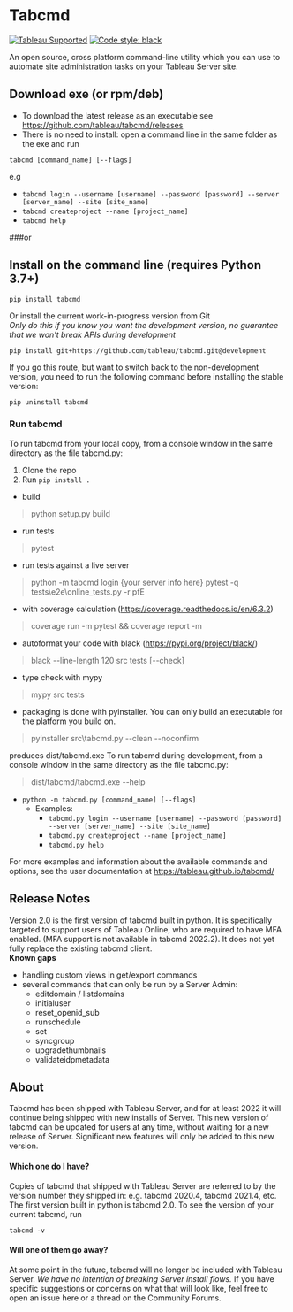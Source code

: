 # Tabcmd

[![Tableau Supported](https://img.shields.io/badge/Support%20Level-Tableau%20Supported-53bd92.svg)](https://www.tableau.com/support-levels-it-and-developer-tools)
[![Code style: black](https://img.shields.io/badge/code%20style-black-000000.svg)](https://github.com/psf/black)

An open source, cross platform command-line utility which you can use to automate site administration tasks on your Tableau Server site. 


## Download exe (or rpm/deb)
* To download the latest release as an executable see https://github.com/tableau/tabcmd/releases
* There is no need to install: open a command line in the same folder as the exe and run
```shell
tabcmd [command_name] [--flags]
```
e.g 
* `tabcmd login --username [username] --password [password] --server [server_name] --site [site_name]`
* `tabcmd createproject --name [project_name]`
* `tabcmd help`

###or
## Install on the command line (requires Python 3.7+)

```shell
pip install tabcmd
```

Or install the current work-in-progress version from Git\
*Only do this if you know you want the development version, no guarantee that we won't break APIs during development*

```shell
pip install git+https://github.com/tableau/tabcmd.git@development
```

If you go this route, but want to switch back to the non-development version, you need to run the following command before installing the stable version:

```shell
pip uninstall tabcmd
```

### Run tabcmd

To run tabcmd from your local copy, from a console window in the same directory as the file tabcmd.py:

1. Clone the repo
2. Run `pip install .`

- build
> python setup.py build

- run tests
> pytest
- run tests against a live server
> python -m tabcmd login {your server info here}
> pytest -q tests\e2e\online_tests.py -r pfE
- with coverage calculation (https://coverage.readthedocs.io/en/6.3.2)
> coverage run -m pytest && coverage report -m

- autoformat your code with black (https://pypi.org/project/black/)
> black --line-length 120 src tests [--check]

- type check with mypy
> mypy src tests

- packaging is done with pyinstaller. You can only build an executable for the platform you build on.
> pyinstaller src\tabcmd.py --clean --noconfirm

produces dist/tabcmd.exe
To run tabcmd during development, from a console window in the same directory as the file tabcmd.py:

> dist/tabcmd/tabcmd.exe --help

* `python -m tabcmd.py [command_name] [--flags]`
    * Examples:
        * `tabcmd.py login --username [username] --password [password] --server [server_name] --site [site_name]`
        * `tabcmd.py createproject --name [project_name]`
        * `tabcmd.py help`
        
For more examples and information about the available commands and options, 
see the user documentation at https://tableau.github.io/tabcmd/


## Release Notes
Version 2.0 is the first version of tabcmd built in python. 
It is specifically targeted to support users of Tableau Online, who are required to have MFA enabled. 
(MFA support is not available in tabcmd 2022.2). It does not yet fully replace the existing tabcmd client.\
**Known gaps**
- handling custom views in get/export commands
- several commands that can only be run by a Server Admin:
  - editdomain / listdomains
  - initialuser 
  - reset_openid_sub 
  - runschedule 
  - set 
  - syncgroup 
  - upgradethumbnails 
  - validateidpmetadata


## About

Tabcmd has been shipped with Tableau Server, and for at least 2022 it will continue being shipped with new installs of Server. 
This new version of tabcmd can be updated for users at any time, without waiting for a new release of Server. 
Significant new features will only be added to this new version.

#### Which one do I have?
Copies of tabcmd that shipped with Tableau Server are referred to by the version number they shipped in: e.g. tabcmd 2020.4, tabcmd 2021.4, etc. The first version built in python is tabcmd 2.0. To see the version of your current tabcmd, run 

`tabcmd -v`

#### Will one of them go away? 
At some point in the future, tabcmd will no longer be included with Tableau Server. 
*We have no intention of breaking Server install flows.* 
If you have specific suggestions or concerns on what that will look like, feel free to open an issue here or a thread on the Community Forums.
